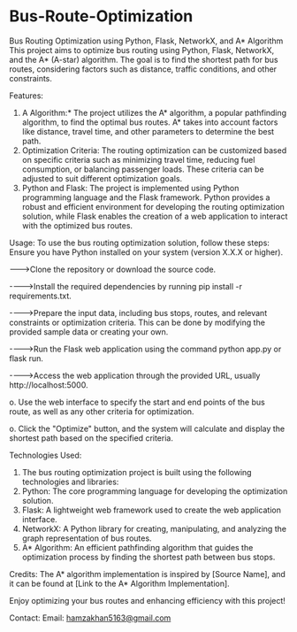 # Bus-Route-Optimization


Bus Routing Optimization using Python, Flask, NetworkX, and A* Algorithm
This project aims to optimize bus routing using Python, Flask, NetworkX, and the A* (A-star) algorithm. The goal is to find the shortest path for bus routes, considering factors such as distance, traffic conditions, and other constraints.

Features:
1. A Algorithm:* The project utilizes the A* algorithm, a popular pathfinding algorithm, to find the optimal bus routes. A* takes into account factors like distance, travel time, and other parameters to determine the best path.
2. Optimization Criteria: The routing optimization can be customized based on specific criteria such as minimizing travel time, reducing fuel consumption, or balancing passenger loads. These criteria can be adjusted to suit different optimization goals.
3. Python and Flask: The project is implemented using Python programming language and the Flask framework. Python provides a robust and efficient environment for developing the routing optimization solution, while Flask enables the creation of a web application to interact with the optimized bus routes.

Usage:
To use the bus routing optimization solution, follow these steps:
Ensure you have Python installed on your system (version X.X.X or higher).

--->Clone the repository or download the source code.

---->Install the required dependencies by running pip install -r requirements.txt.

---->Prepare the input data, including bus stops, routes, and relevant constraints or optimization criteria. This can be done by modifying the provided sample data or creating your own.

---->Run the Flask web application using the command python app.py or flask run.

---->Access the web application through the provided URL, usually http://localhost:5000.

o. Use the web interface to specify the start and end points of the bus route, as well as any other criteria for optimization.

o. Click the "Optimize" button, and the system will calculate and display the shortest path based on the specified criteria.

Technologies Used:
1. The bus routing optimization project is built using the following technologies and libraries:
2. Python: The core programming language for developing the optimization solution.
3. Flask: A lightweight web framework used to create the web application interface.
4. NetworkX: A Python library for creating, manipulating, and analyzing the graph representation of bus routes.
5. A* Algorithm: An efficient pathfinding algorithm that guides the optimization process by finding the shortest path between bus stops.


Credits:
The A* algorithm implementation is inspired by [Source Name], and it can be found at [Link to the A* Algorithm Implementation].

Enjoy optimizing your bus routes and enhancing efficiency with this project!

Contact:
Email: hamzakhan5163@gmail.com
